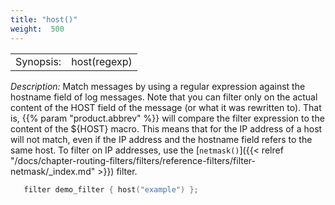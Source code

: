```yaml
---
title: "host()"
weight:  500
---
```

<!-- DISCLAIMER: This file is based on the syslog-ng Open Source Edition documentation https://github.com/balabit/syslog-ng-ose-guides/commit/2f4a52ee61d1ea9ad27cb4f3168b95408fddfdf2 and is used under the terms of The syslog-ng Open Source Edition Documentation License. The file has been modified by Axoflow. -->

|           |              |
| --------- | ------------ |
| Synopsis: | host(regexp) |

*Description:* Match messages by using a regular expression against the hostname field of log messages. Note that you can filter only on the actual content of the HOST field of the message (or what it was rewritten to). That is, {{% param "product.abbrev" %}} will compare the filter expression to the content of the ${HOST} macro. This means that for the IP address of a host will not match, even if the IP address and the hostname field refers to the same host. To filter on IP addresses, use the [`netmask()`]({{< relref "/docs/chapter-routing-filters/filters/reference-filters/filter-netmask/_index.md" >}}) filter.

```c
   filter demo_filter { host("example") };
```
